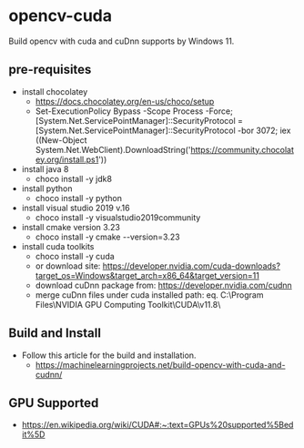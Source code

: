 # opencv-cuda
Build opencv with cuda and cuDnn supports by Windows 11.
## pre-requisites
* install chocolatey 
  * https://docs.chocolatey.org/en-us/choco/setup
  * Set-ExecutionPolicy Bypass -Scope Process -Force; [System.Net.ServicePointManager]::SecurityProtocol = [System.Net.ServicePointManager]::SecurityProtocol -bor 3072; iex ((New-Object System.Net.WebClient).DownloadString('https://community.chocolatey.org/install.ps1'))
* install java 8
  * choco install -y jdk8
* install python
  * choco install -y python
* install visual studio 2019 v.16
  *  choco install -y visualstudio2019community
* install cmake version 3.23
  * choco install -y cmake --version=3.23
* install cuda toolkits
  * choco install -y cuda
  * or download site: https://developer.nvidia.com/cuda-downloads?target_os=Windows&target_arch=x86_64&target_version=11
  * download cuDnn package from: https://developer.nvidia.com/cudnn
  * merge cuDnn files under cuda installed path: eq. C:\Program Files\NVIDIA GPU Computing Toolkit\CUDA\v11.8\

## Build and Install
* Follow this article for the build and installation. 
  * https://machinelearningprojects.net/build-opencv-with-cuda-and-cudnn/

## GPU Supported
* https://en.wikipedia.org/wiki/CUDA#:~:text=GPUs%20supported%5Bedit%5D
